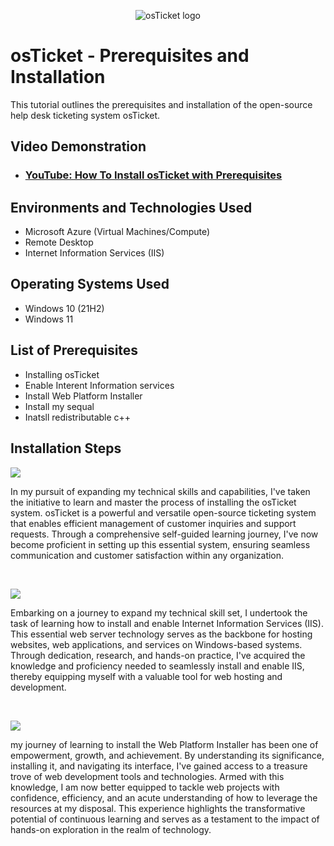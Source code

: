 <p align="center">
<img src="https://i.imgur.com/Clzj7Xs.png" alt="osTicket logo"/>
</p>

<h1>osTicket - Prerequisites and Installation</h1>
This tutorial outlines the prerequisites and installation of the open-source help desk ticketing system osTicket.<br />


<h2>Video Demonstration</h2>

- ### [YouTube: How To Install osTicket with Prerequisites](https://www.youtube.com)

<h2>Environments and Technologies Used</h2>

- Microsoft Azure (Virtual Machines/Compute)
- Remote Desktop
- Internet Information Services (IIS)

<h2>Operating Systems Used </h2>

- Windows 10</b> (21H2)
- Windows 11</b> 

<h2>List of Prerequisites</h2>

- Installing osTicket
- Enable Interent Information services 
- Install Web Platform Installer 
- Install my sequal 
- Inatsll redistributable c++

<h2>Installation Steps</h2>

<p>
<img src="![image](https://github.com/kylegomez422/osticket-prereqs/assets/142747723/3b2b7583-99d5-4c33-bdf0-de3ed24f3cd6)
"/>
</p>
<p>
In my pursuit of expanding my technical skills and capabilities, I've taken the initiative to learn and master the process of installing the osTicket system. osTicket is a powerful and versatile open-source ticketing system that enables efficient management of customer inquiries and support requests. Through a comprehensive self-guided learning journey, I've now become proficient in setting up this essential system, ensuring seamless communication and customer satisfaction within any organization.
</p>
<br />

<p>
<img src="![image](https://github.com/kylegomez422/osticket-prereqs/assets/142747723/fef44283-d3ec-4390-bc03-dc2f1ea0d000)
"/>
</p>
<p>
Embarking on a journey to expand my technical skill set, I undertook the task of learning how to install and enable Internet Information Services (IIS). This essential web server technology serves as the backbone for hosting websites, web applications, and services on Windows-based systems. Through dedication, research, and hands-on practice, I've acquired the knowledge and proficiency needed to seamlessly install and enable IIS, thereby equipping myself with a valuable tool for web hosting and development.
</p>
<br />

<p>
<img src="![image](https://github.com/kylegomez422/osticket-prereqs/assets/142747723/d77a1d8a-7eab-412a-86f8-6752aa0132b7)
"/>
</p>
<p>
my journey of learning to install the Web Platform Installer has been one of empowerment, growth, and achievement. By understanding its significance, installing it, and navigating its interface, I've gained access to a treasure trove of web development tools and technologies. Armed with this knowledge, I am now better equipped to tackle web projects with confidence, efficiency, and an acute understanding of how to leverage the resources at my disposal. This experience highlights the transformative potential of continuous learning and serves as a testament to the impact of hands-on exploration in the realm of technology.
</p>
<br />
